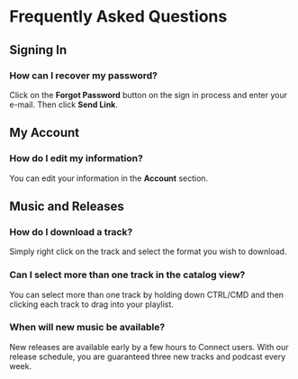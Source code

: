 # Frequently Asked Questions 

## Signing In

### How can I recover my password?

Click on the **Forgot Password** button on the sign in process and enter your e-mail. Then click **Send Link**.

## My Account

### How do I edit my information?

You can edit your information in the **Account** section.

## Music and Releases

### How do I download a track?

Simply right click on the track and select the format you wish to download.

### Can I select more than one track in the catalog view?

You can select more than one track by holding down CTRL/CMD and then clicking each track to drag into your playlist.

### When will new music be available?

New releases are available early by a few hours to Connect users. With our release schedule, you are guaranteed three new tracks and podcast every week.

